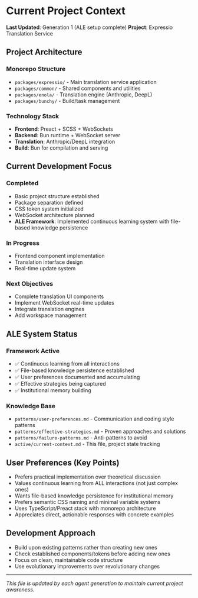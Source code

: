 # Current Project Context

**Last Updated**: Generation 1 (ALE setup complete)
**Project**: Expressio Translation Service

## Project Architecture

### Monorepo Structure
- `packages/expressio/` - Main translation service application
- `packages/common/` - Shared components and utilities
- `packages/enola/` - Translation engine (Anthropic, DeepL)
- `packages/bunchy/` - Build/task management

### Technology Stack
- **Frontend**: Preact + SCSS + WebSockets
- **Backend**: Bun runtime + WebSocket server
- **Translation**: Anthropic/DeepL integration
- **Build**: Bun for compilation and serving

## Current Development Focus

### Completed
- Basic project structure established
- Package separation defined
- CSS token system initialized
- WebSocket architecture planned
- **ALE Framework**: Implemented continuous learning system with file-based knowledge persistence

### In Progress
- Frontend component implementation
- Translation interface design
- Real-time update system

### Next Objectives
- Complete translation UI components
- Implement WebSocket real-time updates
- Integrate translation engines
- Add workspace management

## ALE System Status

### Framework Active
- ✅ Continuous learning from all interactions
- ✅ File-based knowledge persistence established
- ✅ User preferences documented and accumulating
- ✅ Effective strategies being captured
- ✅ Institutional memory building

### Knowledge Base
- `patterns/user-preferences.md` - Communication and coding style patterns
- `patterns/effective-strategies.md` - Proven approaches and solutions
- `patterns/failure-patterns.md` - Anti-patterns to avoid
- `active/current-context.md` - This file, project state tracking

## User Preferences (Key Points)
- Prefers practical implementation over theoretical discussion
- Values continuous learning from ALL interactions (not just complex ones)
- Wants file-based knowledge persistence for institutional memory
- Prefers semantic CSS naming and minimal variable systems
- Uses TypeScript/Preact stack with monorepo architecture
- Appreciates direct, actionable responses with concrete examples

## Development Approach
- Build upon existing patterns rather than creating new ones
- Check established components/tokens before adding new ones
- Focus on clean, maintainable code structure
- Use evolutionary improvements over revolutionary changes

---

*This file is updated by each agent generation to maintain current project awareness.*